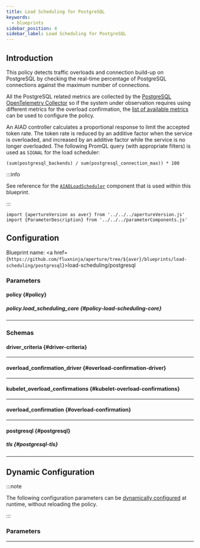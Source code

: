 ```yaml
---
title: Load Scheduling for PostgreSQL
keywords:
  - blueprints
sidebar_position: 4
sidebar_label: Load Scheduling for PostgreSQL
---
```


## Introduction

This policy detects traffic overloads and connection build-up on PostgreSQL by
checking the real-time percentage of PostgreSQL connections against the maximum
number of connections.

All the PostgreSQL related metrics are collected by the
[PostgreSQL OpenTelemetry Collector](https://github.com/open-telemetry/opentelemetry-collector-contrib/tree/main/receiver/postgresqlreceiver)
so if the system under observation requires using different metrics for the
overload confirmation, the
[list of available metrics](https://github.com/open-telemetry/opentelemetry-collector-contrib/blob/main/receiver/postgresqlreceiver/metadata.yaml)
can be used to configure the policy.

An AIAD controller calculates a proportional response to limit the accepted
token rate. The token rate is reduced by an additive factor when the service is
overloaded, and increased by an additive factor while the service is no longer
overloaded. The following PromQL query (with appropriate filters) is used as
`SIGNAL` for the load scheduler:

```promql
(sum(postgresql_backends) / sum(postgresql_connection_max)) * 100
```

:::info

See reference for the
[`AIADLoadScheduler`](/reference/configuration/spec.md#a-i-a-d-load-scheduler)
component that is used within this blueprint.

:::

<!-- Configuration Marker -->

```mdx-code-block
import {apertureVersion as aver} from '../../../apertureVersion.js'
import {ParameterDescription} from '../../../parameterComponents.js'
```

## Configuration

<!-- vale off -->

Blueprint name: <a
href={`https://github.com/fluxninja/aperture/tree/${aver}/blueprints/load-scheduling/postgresql`}>load-scheduling/postgresql</a>

<!-- vale on -->

### Parameters

<!-- vale off -->

#### policy {#policy}

<!-- vale on -->

<!-- vale off -->

<a id="policy-components"></a>

<ParameterDescription
    name='policy.components'
    description='List of additional circuit components.'
    type='Array of Object (aperture.spec.v1.Component)'
    reference='../../configuration/spec#component'
    value='[]'
/>

<!-- vale on -->

<!-- vale off -->

<a id="policy-policy-name"></a>

<ParameterDescription
    name='policy.policy_name'
    description='Name of the policy.'
    type='string'
    reference=''
    value='"__REQUIRED_FIELD__"'
/>

<!-- vale on -->

<!-- vale off -->

<a id="policy-resources"></a>

<ParameterDescription
    name='policy.resources'
    description='Additional resources.'
    type='Object (aperture.spec.v1.Resources)'
    reference='../../configuration/spec#resources'
    value='{"flow_control": {"classifiers": []}}'
/>

<!-- vale on -->

<!-- vale off -->

<a id="policy-connections-used-threshold"></a>

<ParameterDescription
    name='policy.connections_used_threshold'
    description='Threshold of percentage connections used out of postgresql_connection_max that which point to start throttling traffic.'
    type='Number (double)'
    reference=''
    value='"__REQUIRED_FIELD__"'
/>

<!-- vale on -->

<!-- vale off -->

<a id="policy-postgresql"></a>

<ParameterDescription
    name='policy.postgresql'
    description='Configuration for PostgreSQL OpenTelemetry receiver. Refer https://docs.fluxninja.com/integrations/metrics/postgresql for more information.'
    type='Object (postgresql)'
    reference='#postgresql'
    value='{"agent_group": "default", "endpoint": "__REQUIRED_FIELD__", "password": "__REQUIRED_FIELD__", "username": "__REQUIRED_FIELD__"}'
/>

<!-- vale on -->

<!-- vale off -->

##### policy.load_scheduling_core {#policy-load-scheduling-core}

<!-- vale on -->

<!-- vale off -->

<a id="policy-load-scheduling-core-dry-run"></a>

<ParameterDescription
    name='policy.load_scheduling_core.dry_run'
    description='Default configuration for setting dry run mode on Load Scheduler. In dry run mode, the Load Scheduler acts as a passthrough and does not throttle flows. This config can be updated at runtime without restarting the policy.'
    type='Boolean'
    reference=''
    value='false'
/>

<!-- vale on -->

<!-- vale off -->

<a id="policy-load-scheduling-core-kubelet-overload-confirmations"></a>

<ParameterDescription
    name='policy.load_scheduling_core.kubelet_overload_confirmations'
    description='Overload confirmation signals from kubelet.'
    type='Object (kubelet_overload_confirmations)'
    reference='#kubelet-overload-confirmations'
    value='{}'
/>

<!-- vale on -->

<!-- vale off -->

<a id="policy-load-scheduling-core-overload-confirmations"></a>

<ParameterDescription
    name='policy.load_scheduling_core.overload_confirmations'
    description='List of overload confirmation criteria. Load scheduler can throttle flows when all of the specified overload confirmation criteria are met.'
    type='Array of Object (overload_confirmation)'
    reference='#overload-confirmation'
    value='[]'
/>

<!-- vale on -->

<!-- vale off -->

<a id="policy-load-scheduling-core-aiad-load-scheduler"></a>

<ParameterDescription
    name='policy.load_scheduling_core.aiad_load_scheduler'
    description='Parameters for AIMD throttling strategy.'
    type='Object (aperture.spec.v1.AIADLoadSchedulerParameters)'
    reference='../../configuration/spec#a-i-a-d-load-scheduler-parameters'
    value='{"alerter": {"alert_name": "AIAD Load Throttling Event"}, "load_multiplier_linear_decrement": 0.05, "load_multiplier_linear_increment": 0.025, "load_scheduler": {"selectors": [{"control_point": "__REQUIRED_FIELD__"}]}, "max_load_multiplier": 2, "min_load_multiplier": 0}'
/>

<!-- vale on -->

---

### Schemas

<!-- vale off -->

#### driver_criteria {#driver-criteria}

<!-- vale on -->

<!-- vale off -->

<a id="driver-criteria-enabled"></a>

<ParameterDescription
    name='enabled'
    description='Enables the driver.'
    type='Boolean'
    reference=''
    value='"__REQUIRED_FIELD__"'
/>

<!-- vale on -->

<!-- vale off -->

<a id="driver-criteria-threshold"></a>

<ParameterDescription
    name='threshold'
    description='Threshold for the driver.'
    type='Number (double)'
    reference=''
    value='"__REQUIRED_FIELD__"'
/>

<!-- vale on -->

---

<!-- vale off -->

#### overload_confirmation_driver {#overload-confirmation-driver}

<!-- vale on -->

<!-- vale off -->

<a id="overload-confirmation-driver-pod-cpu"></a>

<ParameterDescription
    name='pod_cpu'
    description='The driver for using CPU usage as overload confirmation.'
    type='Object (driver_criteria)'
    reference='#driver-criteria'
    value='{}'
/>

<!-- vale on -->

<!-- vale off -->

<a id="overload-confirmation-driver-pod-memory"></a>

<ParameterDescription
    name='pod_memory'
    description='The driver for using memory usage as overload confirmation.'
    type='Object (driver_criteria)'
    reference='#driver-criteria'
    value='{}'
/>

<!-- vale on -->

---

<!-- vale off -->

#### kubelet_overload_confirmations {#kubelet-overload-confirmations}

<!-- vale on -->

<!-- vale off -->

<a id="kubelet-overload-confirmations-criteria"></a>

<ParameterDescription
    name='criteria'
    description='Criteria for overload confirmation.'
    type='Object (overload_confirmation_driver)'
    reference='#overload-confirmation-driver'
    value='"__REQUIRED_FIELD__"'
/>

<!-- vale on -->

<!-- vale off -->

<a id="kubelet-overload-confirmations-infra-context"></a>

<ParameterDescription
    name='infra_context'
    description='Kubernetes selector for scraping metrics.'
    type='Object (aperture.spec.v1.KubernetesObjectSelector)'
    reference='../../configuration/spec#kubernetes-object-selector'
    value='"__REQUIRED_FIELD__"'
/>

<!-- vale on -->

---

<!-- vale off -->

#### overload_confirmation {#overload-confirmation}

<!-- vale on -->

<!-- vale off -->

<a id="overload-confirmation-operator"></a>

<ParameterDescription
    name='operator'
    description='The operator for the overload confirmation criteria. oneof: `gt | lt | gte | lte | eq | neq`'
    type='string'
    reference=''
    value='null'
/>

<!-- vale on -->

<!-- vale off -->

<a id="overload-confirmation-query-string"></a>

<ParameterDescription
    name='query_string'
    description='The Prometheus query to be run. Must return a scalar or a vector with a single element.'
    type='string'
    reference=''
    value='null'
/>

<!-- vale on -->

<!-- vale off -->

<a id="overload-confirmation-threshold"></a>

<ParameterDescription
    name='threshold'
    description='The threshold for the overload confirmation criteria.'
    type='Number (double)'
    reference=''
    value='null'
/>

<!-- vale on -->

---

<!-- vale off -->

#### postgresql {#postgresql}

<!-- vale on -->

<!-- vale off -->

<a id="postgresql-agent-group"></a>

<ParameterDescription
    name='agent_group'
    description='Name of the Aperture Agent group.'
    type='string'
    reference=''
    value='"default"'
/>

<!-- vale on -->

<!-- vale off -->

<a id="postgresql-databases"></a>

<ParameterDescription
    name='databases'
    description='The list of databases for which the receiver will attempt to collect statistics.'
    type='Array of string'
    reference=''
    value='null'
/>

<!-- vale on -->

<!-- vale off -->

<a id="postgresql-endpoint"></a>

<ParameterDescription
    name='endpoint'
    description='Endpoint of the PostgreSQL.'
    type='string'
    reference=''
    value='"__REQUIRED_FIELD__"'
/>

<!-- vale on -->

<!-- vale off -->

<a id="postgresql-initial-delay"></a>

<ParameterDescription
    name='initial_delay'
    description='Defines how long this receiver waits before starting.'
    type='string'
    reference=''
    value='null'
/>

<!-- vale on -->

<!-- vale off -->

<a id="postgresql-password"></a>

<ParameterDescription
    name='password'
    description='Password of the PostgreSQL.'
    type='string'
    reference=''
    value='"__REQUIRED_FIELD__"'
/>

<!-- vale on -->

<!-- vale off -->

<a id="postgresql-transport"></a>

<ParameterDescription
    name='transport'
    description='The transport protocol being used to connect to postgresql. Available options are tcp and unix.'
    type='string'
    reference=''
    value='null'
/>

<!-- vale on -->

<!-- vale off -->

<a id="postgresql-username"></a>

<ParameterDescription
    name='username'
    description='Username of the PostgreSQL.'
    type='string'
    reference=''
    value='"__REQUIRED_FIELD__"'
/>

<!-- vale on -->

<!-- vale off -->

##### tls {#postgresql-tls}

<!-- vale on -->

<!-- vale off -->

<a id="postgresql-tls-ca-file"></a>

<ParameterDescription
    name='ca_file'
    description='A set of certificate authorities used to validate the database server SSL certificate.'
    type='string'
    reference=''
    value='null'
/>

<!-- vale on -->

<!-- vale off -->

<a id="postgresql-tls-cert-file"></a>

<ParameterDescription
    name='cert_file'
    description='A cerficate used for client authentication, if necessary.'
    type='string'
    reference=''
    value='null'
/>

<!-- vale on -->

<!-- vale off -->

<a id="postgresql-tls-insecure"></a>

<ParameterDescription
    name='insecure'
    description='Whether to enable client transport security for the postgresql connection.'
    type='Boolean'
    reference=''
    value='null'
/>

<!-- vale on -->

<!-- vale off -->

<a id="postgresql-tls-insecure-skip-verify"></a>

<ParameterDescription
    name='insecure_skip_verify'
    description='Whether to validate server name and certificate if client transport security is enabled.'
    type='Boolean'
    reference=''
    value='null'
/>

<!-- vale on -->

<!-- vale off -->

<a id="postgresql-tls-key-file"></a>

<ParameterDescription
    name='key_file'
    description='An SSL key used for client authentication, if necessary.'
    type='string'
    reference=''
    value='null'
/>

<!-- vale on -->

---

## Dynamic Configuration

:::note

The following configuration parameters can be
[dynamically configured](/reference/aperture-cli/aperturectl/dynamic-config/apply/apply.md)
at runtime, without reloading the policy.

:::

### Parameters

<!-- vale off -->

<a id="dry-run"></a>

<ParameterDescription
    name='dry_run'
    description='Dynamic configuration for setting dry run mode at runtime without restarting this policy. In dry run mode the scheduler acts as pass through to all flow and does not queue flows. It is useful for observing the behavior of load scheduler without disrupting any real traffic.'
    type='Boolean'
    reference=''
    value='"__REQUIRED_FIELD__"'
/>

<!-- vale on -->

---
